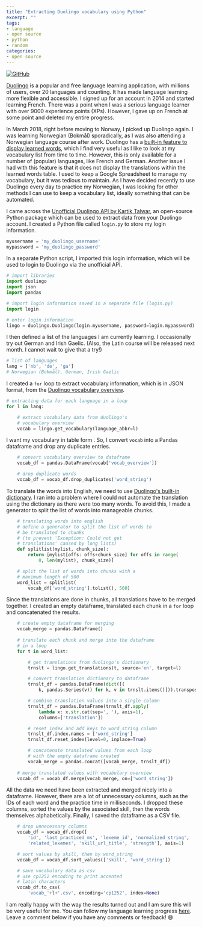 ```yaml
---
title: "Extracting Duolingo vocabulary using Python"
excerpt: ""
tags:
- language
- open source
- python
- random
categories:
- open source
---
```


[![GitHub](https://img.shields.io/badge/-nmstreethran/duolingo-42B029?style=for-the-badge&logo=github&labelColor=black)](https://github.com/nmstreethran/duolingo)

[Duolingo](https://www.duolingo.com/) is a popular and free language learning application, with millions of users, over 20 languages and counting. It has made language learning more flexible and accessible. I signed up for an account in 2014 and started learning French. There was a point when I was a serious language learner with over 9000 experience points (XPs). However, I gave up on French at some point and deleted my entire progress.

In March 2018, right before moving to Norway, I picked up Duolingo again. I was learning Norwegian (Bokmål) sporadically, as I was also attending a Norwegian language course after work. Duolingo has a [built-in feature to display learned words](https://www.duolingo.com/words), which I find very useful as I like to look at my vocabulary list from time to time. However, this is only available for a number of (popular) languages, like French and German. Another issue I had with this feature is that it does not display the translations within the learned words table. I used to keep a Google Spreadsheet to manage my vocabulary, but it was tedious to maintain. As I have decided recently to use Duolingo every day to practice my Norwegian, I was looking for other methods I can use to keep a vocabulary list, ideally something that can be automated.

I came across the [Unofficial Duolingo API by Kartik Talwar](https://github.com/KartikTalwar/Duolingo), an open-source Python package which can be used to extract data from your Duolingo account. I created a Python file called `login.py` to store my login information.

```py
myusername = 'my_duolingo_username'
mypassword = 'my_duolingo_password'
```

In a separate Python script, I imported this login information, which will be used to login to Duolingo via the unofficial API.

```py
# import libraries
import duolingo
import json
import pandas

# import login information saved in a separate file (login.py)
import login

# enter login information
lingo = duolingo.Duolingo(login.myusername, password=login.mypassword)
```

I then defined a list of the languages I am currently learning. I occasionally try out German and Irish Gaelic. (Also, the Latin course will be released next month. I cannot wait to give that a try!)

```py
# list of languages
lang = ['nb', 'de', 'ga'] 
# Norwegian (Bokmål), German, Irish Gaelic
```

I created a `for` loop to extract vocabulary information, which is in JSON format, from the [Duolingo vocabulary overview](https://www.duolingo.com/vocabulary/overview).

```py
# extracting data for each language in a loop
for l in lang:

    # extract vocabulary data from duolingo's 
    # vocabulary overview
    vocab = lingo.get_vocabulary(language_abbr=l)
```

I want my vocabulary in table form . So, I convert `vocab` into a Pandas dataframe and drop any duplicate entries.

```py
    # convert vocabulary overview to dataframe
    vocab_df = pandas.DataFrame(vocab['vocab_overview'])

    # drop duplicate words
    vocab_df = vocab_df.drop_duplicates('word_string')
```

To translate the words into English, we need to use [Duolingo's built-in dictionary](https://www.duolingo.com/dictionary). I ran into a problem where I could not automate the translation using the dictionary as there were too many words. To avoid this, I made a generator to split the list of words into manageable chunks.

```py
    # translating words into english
    # define a generator to split the list of words to
    # be translated to chunks
    # (to prevent 'Exception: Could not get
    # translations' caused by long lists)
    def splitlist(mylist, chunk_size):
        return [mylist[offs: offs+chunk_size] for offs in range(
            0, len(mylist), chunk_size)]

    # split the list of words into chunks with a
    # maximum length of 500
    word_list = splitlist(
        vocab_df['word_string'].tolist(), 500)
```

Since the translations are done in chunks, all translations have to be merged together. I created an empty dataframe, translated each chunk in a `for` loop and concatenated the results.

```py
    # create empty dataframe for merging
    vocab_merge = pandas.DataFrame()
    
    # translate each chunk and merge into the dataframe
    # in a loop
    for t in word_list:

        # get translations from duolingo's dictionary
        trnslt = lingo.get_translations(t, source='en', target=l)

        # convert translation dictionary to dataframe
        trnslt_df = pandas.DataFrame(dict([(
            k, pandas.Series(v)) for k, v in trnslt.items()])).transpose()

        # combine translation values into a single column
        trnslt_df = pandas.DataFrame(trnslt_df.apply(
            lambda x: x.str.cat(sep=', '), axis=1),
            columns=['translation'])

        # reset index and add keys to word_string column
        trnslt_df.index.names = ['word_string']
        trnslt_df.reset_index(level=0, inplace=True)

        # concatenate translated values from each loop
        # with the empty dataframe created
        vocab_merge = pandas.concat([vocab_merge, trnslt_df])
    
    # merge translated values with vocabulary overview
    vocab_df = vocab_df.merge(vocab_merge, on=['word_string'])
```

All the data we need have been extracted and merged nicely into a dataframe. However, there are a lot of unnecessary columns, such as the IDs of each word and the practice time in milliseconds. I dropped these columns, sorted the values by the associated skill, then the words themselves alphabetically. Finally, I saved the dataframe as a CSV file.

```py
    # drop unnecessary columns
    vocab_df = vocab_df.drop([
        'id', 'last_practiced_ms', 'lexeme_id', 'normalized_string',
        'related_lexemes', 'skill_url_title', 'strength'], axis=1)

    # sort values by skill, then by word_string
    vocab_df = vocab_df.sort_values(['skill', 'word_string'])

    # save vocabulary data as csv
    # use cp1252 encoding to print accented
    # latin characters
    vocab_df.to_csv(
        'vocab_'+l+'.csv', encoding='cp1252', index=None)
```

I am really happy with the way the results turned out and I am sure this will be very useful for me. You can follow my language learning progress [here](https://www.duolingo.com/nmstreethran). Leave a comment below if you have any comments or feedback! 😄

